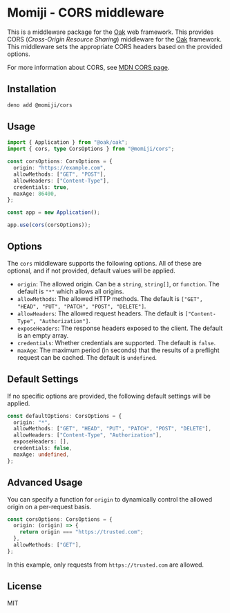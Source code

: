 # Momiji - CORS middleware

This is a middleware package for the [Oak](https://github.com/oakserver/oak) web
framework. This provides CORS (*Cross-Origin Resource Sharing*) middleware for the
[Oak](https://github.com/oakserver/oak) framework. This middleware sets the
appropriate CORS headers based on the provided options.

For more information about CORS, see [MDN CORS page](https://developer.mozilla.org/en-US/docs/Web/HTTP/CORS).

## Installation

```bash
deno add @momiji/cors
```

## Usage

```ts
import { Application } from "@oak/oak";
import { cors, type CorsOptions } from "@momiji/cors";

const corsOptions: CorsOptions = {
  origin: "https://example.com",
  allowMethods: ["GET", "POST"],
  allowHeaders: ["Content-Type"],
  credentials: true,
  maxAge: 86400,
};

const app = new Application();

app.use(cors(corsOptions));
```

## Options

The `cors` middleware supports the following options. All of these are optional,
and if not provided, default values will be applied.

- `origin`: The allowed origin. Can be a `string`, `string[]`, or `function`.
  The default is `"*"` which allows all origins.
- `allowMethods`: The allowed HTTP methods. The default is
  `["GET", "HEAD", "PUT", "PATCH", "POST", "DELETE"]`.
- `allowHeaders`: The allowed request headers. The default is
  `["Content-Type", "Authorization"]`.
- `exposeHeaders`: The response headers exposed to the client. The default is an
  empty array.
- `credentials`: Whether credentials are supported. The default is `false`.
- `maxAge`: The maximum period (in seconds) that the results of a preflight
  request can be cached. The default is `undefined`.

## Default Settings

If no specific options are provided, the following default settings will be
applied.

```ts
const defaultOptions: CorsOptions = {
  origin: "*",
  allowMethods: ["GET", "HEAD", "PUT", "PATCH", "POST", "DELETE"],
  allowHeaders: ["Content-Type", "Authorization"],
  exposeHeaders: [],
  credentials: false,
  maxAge: undefined,
};
```

## Advanced Usage

You can specify a function for `origin` to dynamically control the allowed
origin on a per-request basis.

```ts
const corsOptions: CorsOptions = {
  origin: (origin) => {
    return origin === "https://trusted.com";
  },
  allowMethods: ["GET"],
};
```

In this example, only requests from `https://trusted.com` are allowed.

## License

MIT
